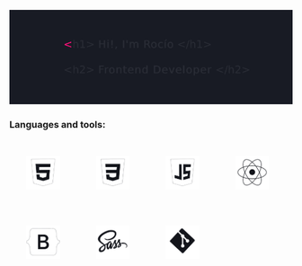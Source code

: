 
![Greeting GIF](/Greeting.gif)


### Languages and tools:
<img width="60px" 
    style="margin: 30px"
    src="./dev-logos/html.png"> 
<img width="60px" 
    style="margin: 30px"
    src="./dev-logos/css.png">
<img width="60px" 
    style="margin: 30px"
    src="./dev-logos/js.png">
<img width="60px" 
    style="margin: 30px"
    src="./dev-logos/react.png">
<img width="60px" 
    style="margin: 30px"
    src="./dev-logos/bootstrap.png">
<img width="60px" 
    style="margin: 30px"
    src="./dev-logos/sass.png">
<img width="60px" 
    style="margin: 30px"
    src="./dev-logos/git.png"> 


<!--
**rociodw/rociodw** is a ✨ _special_ ✨ repository because its `README.md` (this file) appears on your GitHub profile.

Here are some ideas to get you started:

- 🔭 I’m currently working on ...
- 🌱 I’m currently learning ...
- 👯 I’m looking to collaborate on ...
- 🤔 I’m looking for help with ...
- 💬 Ask me about ...
- 📫 How to reach me: ...
- 😄 Pronouns: ...
- ⚡ Fun fact: ...
-->

